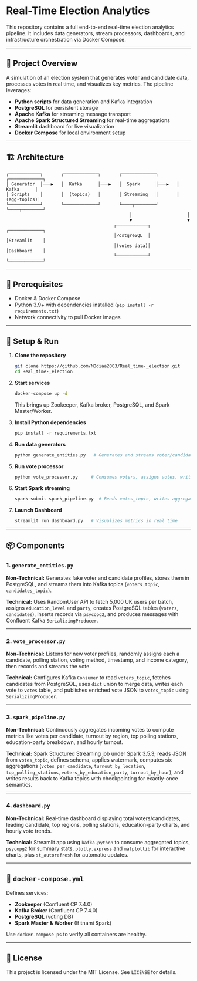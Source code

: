 # Real-Time Election Analytics

This repository contains a full end-to-end real-time election analytics pipeline. It includes data generators, stream processors, dashboards, and infrastructure orchestration via Docker Compose.

---

## 🌟 Project Overview

A simulation of an election system that generates voter and candidate data, processes votes in real time, and visualizes key metrics. The pipeline leverages:

- **Python scripts** for data generation and Kafka integration
- **PostgreSQL** for persistent storage
- **Apache Kafka** for streaming message transport
- **Apache Spark Structured Streaming** for real-time aggregations
- **Streamlit** dashboard for live visualization
- **Docker Compose** for local environment setup

---

## 🏗️ Architecture

```text
┌────────────┐       ┌─────────────┐       ┌─────────────┐       ┌─────────────┐
│ Generator  │───▶   │  Kafka      │───▶   │  Spark      │───▶   │  Kafka      │
│ Scripts    │       │  (topics)   │       │ Streaming   │       │  (agg-topics)│
└────────────┘       └─────────────┘       └────┬────────┘       └────┬────────┘
                                               │                     │
                                               ▼                     ▼
                                         ┌────────────┐        ┌─────────────┐
                                         │PostgreSQL  │        │Streamlit    │
                                         │(votes data)│        │Dashboard    │
                                         └────────────┘        └─────────────┘
```

---

## 🧰 Prerequisites

- Docker & Docker Compose
- Python 3.9+ with dependencies installed (`pip install -r requirements.txt`)
- Network connectivity to pull Docker images

---

## 🚀 Setup & Run

1. **Clone the repository**
   ```bash
   git clone https://github.com/MOdiaa2003/Real_time-_election.git
   cd Real_time-_election
   ```

2. **Start services**
   ```bash
   docker-compose up -d
   ```
   This brings up Zookeeper, Kafka broker, PostgreSQL, and Spark Master/Worker.

3. **Install Python dependencies**
   ```bash
   pip install -r requirements.txt
   ```

4. **Run data generators**
   ```bash
   python generate_entities.py   # Generates and streams voter/candidate data to Kafka and PostgreSQL
   ```

5. **Run vote processor**
   ```bash
   python vote_processor.py     # Consumes voters, assigns votes, writes to DB and Kafka
   ```

6. **Start Spark streaming**
   ```bash
   spark-submit spark_pipeline.py  # Reads votes_topic, writes aggregations back to Kafka
   ```

7. **Launch Dashboard**
   ```bash
   streamlit run dashboard.py   # Visualizes metrics in real time
   ```

---

## 📦 Components

### 1. `generate_entities.py`
**Non-Technical:** Generates fake voter and candidate profiles, stores them in PostgreSQL, and streams them into Kafka topics (`voters_topic`, `candidates_topic`).

**Technical:** Uses RandomUser API to fetch 5,000 UK users per batch, assigns `education_level` and `party`, creates PostgreSQL tables (`voters`, `candidates`), inserts records via `psycopg2`, and produces messages with Confluent Kafka `SerializingProducer`.

---

### 2. `vote_processor.py`
**Non-Technical:** Listens for new voter profiles, randomly assigns each a candidate, polling station, voting method, timestamp, and income category, then records and streams the vote.

**Technical:** Configures Kafka `Consumer` to read `voters_topic`, fetches candidates from PostgreSQL, uses `dict` union to merge data, writes each vote to `votes` table, and publishes enriched vote JSON to `votes_topic` using `SerializingProducer`.

---

### 3. `spark_pipeline.py`
**Non-Technical:** Continuously aggregates incoming votes to compute metrics like votes per candidate, turnout by region, top polling stations, education-party breakdown, and hourly turnout.

**Technical:** Spark Structured Streaming job under Spark 3.5.3; reads JSON from `votes_topic`, defines schema, applies watermark, computes six aggregations (`votes_per_candidate`, `turnout_by_location`, `top_polling_stations`, `voters_by_education_party`, `turnout_by_hour`), and writes results back to Kafka topics with checkpointing for exactly-once semantics.

---

### 4. `dashboard.py`
**Non-Technical:** Real‑time dashboard displaying total voters/candidates, leading candidate, top regions, polling stations, education-party charts, and hourly vote trends.

**Technical:** Streamlit app using `kafka-python` to consume aggregated topics, `psycopg2` for summary stats, `plotly.express` and `matplotlib` for interactive charts, plus `st_autorefresh` for automatic updates.

---

## 🐳 `docker-compose.yml`

Defines services:
- **Zookeeper** (Confluent CP 7.4.0)
- **Kafka Broker** (Confluent CP 7.4.0)
- **PostgreSQL** (voting DB)
- **Spark Master & Worker** (Bitnami Spark)

Use `docker-compose ps` to verify all containers are healthy.

---

## 📄 License

This project is licensed under the MIT License. See `LICENSE` for details.

